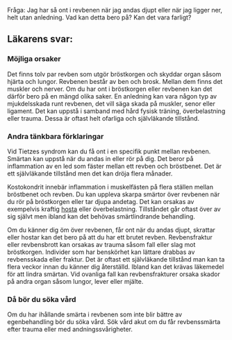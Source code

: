 Fråga: Jag har så ont i revbenen när jag andas djupt eller när jag ligger ner, helt utan anledning. Vad kan detta bero på? Kan det vara farligt?

Läkarens svar:
--------------

### Möjliga orsaker

Det finns tolv par revben som utgör bröstkorgen och skyddar organ såsom hjärta och lungor. Revbenen består av ben och brosk. Mellan dem finns det muskler och nerver. Om du har ont i bröstkorgen eller revbenen kan det därför bero på en mängd olika saker. En anledning kan vara någon typ av mjukdelsskada runt revbenen, det vill säga skada på muskler, senor eller ligament. Det kan uppstå i samband med hård fysisk träning, överbelastning eller trauma. Dessa är oftast helt ofarliga och självläkande tillstånd.

### Andra tänkbara förklaringar

Vid Tietzes syndrom kan du få ont i en specifik punkt mellan revbenen. Smärtan kan uppstå när du andas in eller rör på dig. Det beror på inflammation av en led som fäster mellan ett revben och bröstbenet. Det är ett självläkande tillstånd men det kan dröja flera månader.

Kostokondrit innebär inflammation i muskelfästen på flera ställen mellan bröstbenet och revben. Du kan uppleva skarpa smärtor över revbenen när du rör på bröstkorgen eller tar djupa andetag. Det kan orsakas av exempelvis kraftig [hosta](https://www.kry.se/fakta/hosta/ "hosta") eller överbelastning. Tillståndet går oftast över av sig självt men ibland kan det behövas smärtlindrande behandling.

Om du känner dig öm över revbenen, får ont när du andas djupt, skrattar eller hostar kan det bero på att du har ett brutet revben. Revbensfraktur eller revbensbrott kan orsakas av trauma såsom fall eller slag mot bröstkorgen. Individer som har benskörhet kan lättare drabbas av revbensskada eller fraktur. Det är oftast ett självläkande tillstånd man kan ta flera veckor innan du känner dig återställd. Ibland kan det krävas läkemedel för att lindra smärtan. Vid ovanliga fall kan revbensfrakturer orsaka skador på andra organ såsom lungor, lever eller mjälte.

### Då bör du söka vård

Om du har ihållande smärta i revbenen som inte blir bättre av egenbehandling bör du söka vård. Sök vård akut om du får revbenssmärta efter trauma eller med andningssvårigheter.